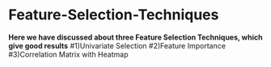 # Feature-Selection-Techniques

**Here we have discussed about three Feature Selection Techniques, which give good results**
       #1)Univariate Selection
       #2)Feature Importance
       #3)Correlation Matrix with Heatmap
